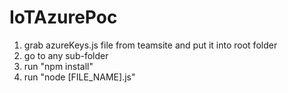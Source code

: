 # IoTAzurePoc
1. grab azureKeys.js file from teamsite and put it into root folder
2. go to any sub-folder
3. run "npm install"
4. run "node [FILE_NAME].js"
